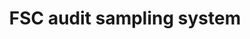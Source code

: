 ---
title: 'FSC audit sampling system'
slug: 'fsc-fsc-audit-sampling-system'
comment: 'select from control list'
required: False
vocabulary: 'vocabulary.txt'
module: 'Assurance'
cluster: 'Fsc'
policy: 'Controlled value. Multi select from control list.'
layout: 'fsc'
---
